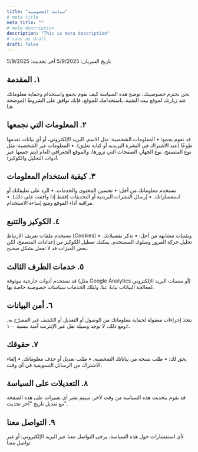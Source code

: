 ```yaml
---
title: "سياسة الخصوصية"
# meta title
meta_title: ""
# meta description
description: "This is meta description"
# save as draft
draft: false
---
```

تاريخ السريان: 5/9/2025
آخر تحديث: 5/9/2025

## ١. المقدمة

نحن نحترم خصوصيتك. توضح هذه السياسة كيف نقوم بجمع واستخدام وحماية معلوماتك عند زيارتك لموقع بيت التقنية. باستخدامك للموقع، فإنك توافق على الشروط الموضحة هنا.

## ٢. المعلومات التي نجمعها

قد نقوم بجمع:
•  المعلومات الشخصية: مثل الاسم، البريد الإلكتروني، أو أي بيانات تقدمها طوعًا (عند الاشتراك في النشرة البريدية أو كتابة تعليق).
•  المعلومات غير الشخصية: مثل نوع المتصفح، نوع الجهاز، الصفحات التي تزورها، والموقع الجغرافي العام (يتم جمعها عبر أدوات التحليل والكوكيز).

## ٣. كيفية استخدام المعلومات

نستخدم معلوماتك من أجل:
•  تحسين المحتوى والخدمات.
•  الرد على تعليقاتك أو استفساراتك.
•  إرسال النشرات البريدية أو التحديثات (فقط إذا وافقت على ذلك).
•  مراقبة أداء الموقع ومنع إساءة الاستخدام.

## ٤. الكوكيز والتتبع

نستخدم ملفات تعريف الارتباط (Cookies) وتقنيات مشابهة من أجل:
•  تذكر تفضيلاتك.
•  تحليل حركة المرور وسلوك المستخدم.
يمكنك تعطيل الكوكيز من إعدادات المتصفح، لكن بعض الميزات قد لا تعمل بشكل صحيح.

## ٥. خدمات الطرف الثالث

قد نستخدم أدوات خارجية موثوقة (مثل Google Analytics أو منصات البريد الإلكتروني) لمعالجة البيانات نيابةً عنا. ولتلك الخدمات سياسات خصوصية خاصة بها.

## ٦. أمن البيانات

نتخذ إجراءات معقولة لحماية معلوماتك من الوصول أو التعديل أو الكشف غير المصرّح به. ومع ذلك، لا توجد وسيلة نقل عبر الإنترنت آمنة بنسبة ١٠٠٪.

## ٧. حقوقك

يحق لك:
•  طلب نسخة من بياناتك الشخصية.
•  طلب تعديل أو حذف معلوماتك.
•  إلغاء الاشتراك من الرسائل التسويقية في أي وقت.

## ٨. التعديلات على السياسة

قد نقوم بتحديث هذه السياسة من وقت لآخر. سيتم نشر أي تغييرات على هذه الصفحة مع تعديل تاريخ "آخر تحديث".

## ٩. التواصل معنا

لأي استفسارات حول هذه السياسة، يرجى التواصل معنا عبر البريد الإلكتروني: أو عبر تواصل معنا
